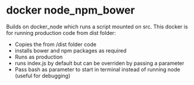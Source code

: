 # docker node_npm_bower

Builds on docker_node which runs a script mounted on src.
This docker is for running production code from dist folder:
- Copies the from /dist folder code
- installs bower and npm packages as required
- Runs as production
- runs index.js by default but can be overriden by passing a parameter
- Pass bash as parameter to start in terminal instead of running node (useful for debugging)

